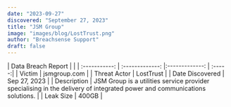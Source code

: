 ```yaml
---
date: "2023-09-27"
discovered: "September 27, 2023"
title: "JSM Group"
image: "images/blog/LostTrust.png"
author: "Breachsense Support"
draft: false
---
```


| Data Breach Report           |              | 
| :-----------: | :-------------:     |:-------------:    | :-----:|
| Victim      | jsmgroup.com      | 
| Threat Actor      | LostTrust      | 
| Date Discovered      | Sep 27, 2023      | 
| Description      | JSM Group is a utilities service provider specialising in the delivery of integrated power and communications solutions.      | 
| Leak Size      | 400GB      | 

